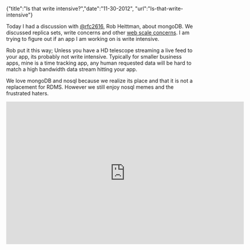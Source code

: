 {"title":"Is that write intensive?","date":"11-30-2012",
"url":"Is-that-write-intensive"}

Today I had a discussion with [@rfc2616](https://twitter.com/rfc2616),
Rob Heittman, about mongoDB. We discussed replica sets, write concerns
and other [web scale concerns](http://www.youtube.com/watch?v=b2F-DItXtZs). I am trying to figure out if an app I am working on
is write intensive.

Rob put it this way; Unless you have a HD telescope streaming a live
feed to your app, its probably not write intensive. Typically for
smaller business apps, mine is a time tracking app, any human requested
data will be hard to match a high bandwidth data stream hitting your
app.

We love mongoDB and nosql because we realize its place and that it is
not a replacement for RDMS. However we still enjoy nosql memes and the
frustrated haters.

<iframe class="youtube-player" type="text/html" width="640" height="385" src="http://www.youtube.com/embed/hEqQMLSXQlY" frameborder="0"></iframe>
